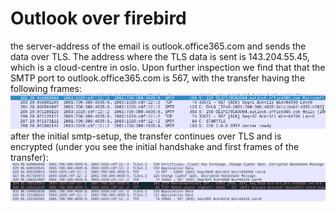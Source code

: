 # Outlook over firebird
the server-address of the email is outlook.office365.com and sends the data over TLS.
The address where the TLS data is sent is 143.204.55.45, which is a cloud-centre in oslo. Upon further
inspection we find that that the SMTP port to outlook.office365.com is 567, with the transfer having
the following frames: 
![wireshark_screenshot](./smtp.png)
after the initial smtp-setup, the transfer continues over TLS and is encrypted 
(under you see the initial handshake and first frames of the transfer):
![tls_encrypted](./tls.png)